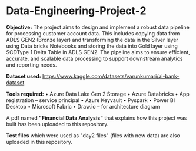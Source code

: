 # Data-Engineering-Project-2

**Objective:**
The project aims to design and implement a robust data pipeline for processing customer account data. This includes copying data from ADLS GEN2 (Bronze layer) and transforming the data in the Silver layer using Data bricks Notebooks and storing the data into Gold layer using SCDType 1 Delta Table in ADLS GEN2. The pipeline aims to ensure efficient, accurate, and scalable data processing to support downstream analytics and reporting needs.

**Dataset used:** https://www.kaggle.com/datasets/varunkumari/ai-bank-dataset

**Tools required:**
•	Azure Data Lake Gen 2 Storage
•	Azure Databricks
•	App registration – service principal
•	Azure Keyvault
•	Pyspark
•	Power BI Desktop
•	Microsoft Fabric
•	Draw.io – for architecture diagram

A pdf named **"Financial Data Analysis"** that explains how this project was built has been uploaded to this repository.

**Test files** which were used as "day2 files" (files with new data) are also uploaded in this repository.
